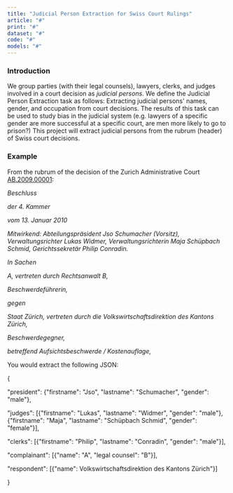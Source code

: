 ```yaml
---
title: "Judicial Person Extraction for Swiss Court Rulings"
article: "#"
print: "#"
dataset: "#"
code: "#"
models: "#"
---
```


### Introduction

We group parties (with their legal counsels), lawyers, clerks, and judges involved in a court decision as _judicial persons_. We define the Judicial Person Extraction task as follows: Extracting judicial persons' names, gender, and occupation from court decisions. The results of this task can be used to study bias in the judicial system (e.g. lawyers of a specific gender are more successful at a specific court, are men more likely to go to prison?) This project will extract judicial persons from the rubrum (header) of Swiss court decisions.

### Example

From the rubrum of the decision of the Zurich Administrative Court [AB.2009.00001](https://entscheidsuche.ch/docs/ZH_Verwaltungsgericht/ZH_VG_001_-AB-2009-00001_13-01-2010.html):

_Beschluss_

_der 4. Kammer_

_vom 13\. Januar 2010_

_Mitwirkend: Abteilungspräsident Jso Schumacher (Vorsitz), Verwaltungsrichter Lukas Widmer, Verwaltungsrichterin Maja Schüpbach Schmid, Gerichtssekretär Philip Conradin._

_In Sachen_

_A,
vertreten durch Rechtsanwalt B,_

_Beschwerdeführerin,_

_gegen_

_Staat Zürich,
vertreten durch die Volkswirtschaftsdirektion des Kantons Zürich,_

_Beschwerdegegner,_

_betreffend Aufsichtsbeschwerde / Kostenauflage,_

You would extract the following JSON:

{

"president": {"firstname": "Jso", "lastname": "Schumacher", "gender": "male"},

"judges": \[{"firstname": "Lukas", "lastname": "Widmer", "gender": "male"}, {"firstname": "Maja", "lastname": "Schüpbach Schmid", "gender": "female"}\],

"clerks": \[{"firstname": "Philip", "lastname": "Conradin", "gender": "male"}\],

"complainant": \[{"name": "A", "legal counsel": "B"}\],

"respondent": \[{"name": Volkswirtschaftsdirektion des Kantons Zürich"}\]

}